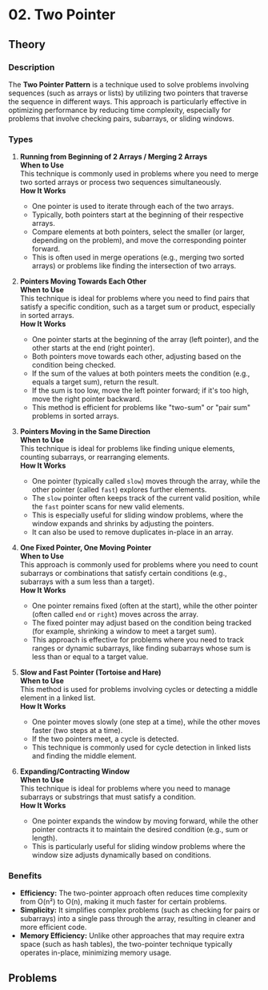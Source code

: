 # 02. Two Pointer

## Theory

### Description
The **Two Pointer Pattern** is a technique used to solve problems involving sequences (such as arrays or lists) by utilizing two pointers that traverse the sequence in different ways. This approach is particularly effective in optimizing performance by reducing time complexity, especially for problems that involve checking pairs, subarrays, or sliding windows.

### Types
1. **Running from Beginning of 2 Arrays / Merging 2 Arrays**  
   **When to Use**  
   This technique is commonly used in problems where you need to merge two sorted arrays or process two sequences simultaneously.  
   **How It Works**  
    - One pointer is used to iterate through each of the two arrays.  
    - Typically, both pointers start at the beginning of their respective arrays.  
    - Compare elements at both pointers, select the smaller (or larger, depending on the problem), and move the corresponding pointer forward.  
    - This is often used in merge operations (e.g., merging two sorted arrays) or problems like finding the intersection of two arrays.

2. **Pointers Moving Towards Each Other**  
   **When to Use**  
   This technique is ideal for problems where you need to find pairs that satisfy a specific condition, such as a target sum or product, especially in sorted arrays.  
   **How It Works**  
    - One pointer starts at the beginning of the array (left pointer), and the other starts at the end (right pointer).  
    - Both pointers move towards each other, adjusting based on the condition being checked.  
    - If the sum of the values at both pointers meets the condition (e.g., equals a target sum), return the result.  
    - If the sum is too low, move the left pointer forward; if it's too high, move the right pointer backward.  
    - This method is efficient for problems like "two-sum" or "pair sum" problems in sorted arrays.

3. **Pointers Moving in the Same Direction**  
   **When to Use**  
   This technique is ideal for problems like finding unique elements, counting subarrays, or rearranging elements.  
   **How It Works**  
    - One pointer (typically called `slow`) moves through the array, while the other pointer (called `fast`) explores further elements.  
    - The `slow` pointer often keeps track of the current valid position, while the `fast` pointer scans for new valid elements.  
    - This is especially useful for sliding window problems, where the window expands and shrinks by adjusting the pointers.  
    - It can also be used to remove duplicates in-place in an array.

4. **One Fixed Pointer, One Moving Pointer**  
   **When to Use**  
   This approach is commonly used for problems where you need to count subarrays or combinations that satisfy certain conditions (e.g., subarrays with a sum less than a target).  
   **How It Works**  
    - One pointer remains fixed (often at the start), while the other pointer (often called `end` or `right`) moves across the array.  
    - The fixed pointer may adjust based on the condition being tracked (for example, shrinking a window to meet a target sum).  
    - This approach is effective for problems where you need to track ranges or dynamic subarrays, like finding subarrays whose sum is less than or equal to a target value.

5. **Slow and Fast Pointer (Tortoise and Hare)**  
   **When to Use**  
   This method is used for problems involving cycles or detecting a middle element in a linked list.  
   **How It Works**  
    - One pointer moves slowly (one step at a time), while the other moves faster (two steps at a time).  
    - If the two pointers meet, a cycle is detected.  
    - This technique is commonly used for cycle detection in linked lists and finding the middle element.

6. **Expanding/Contracting Window**  
    **When to Use**  
    This technique is ideal for problems where you need to manage subarrays or substrings that must satisfy a condition.  
    **How It Works**  
    - One pointer expands the window by moving forward, while the other pointer contracts it to maintain the desired condition (e.g., sum or length).  
    - This is particularly useful for sliding window problems where the window size adjusts dynamically based on conditions.
### Benefits
   - **Efficiency:** The two-pointer approach often reduces time complexity from O(n²) to O(n), making it much faster for certain problems.
   - **Simplicity:** It simplifies complex problems (such as checking for pairs or subarrays) into a single pass through the array, resulting in cleaner and more efficient code.  
   - **Memory Efficiency:** Unlike other approaches that may require extra space (such as hash tables), the two-pointer technique typically operates in-place, minimizing memory usage.  

## Problems

